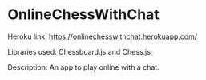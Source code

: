 # OnlineChessWithChat
Heroku link: https://onlinechesswithchat.herokuapp.com/

Libraries used: Chessboard.js and Chess.js

Description: An app to play online with a chat.
